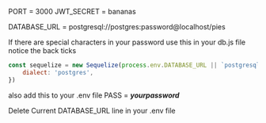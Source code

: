 PORT = 3000
JWT_SECRET = bananas

DATABASE_URL = postgresql://postgres:password@localhost/pies


If there are special characters in your password use this in your db.js file notice the back ticks
```js 
const sequelize = new Sequelize(process.env.DATABASE_URL || `postgresql://postgres:${encodeURIComponent(process.enc.PASS)}@localhost/pies`, {
    dialect: 'postgres',
})
```

also add this to your .env file
PASS = ***yourpassword***

Delete Current DATABASE_URL line in your .env file